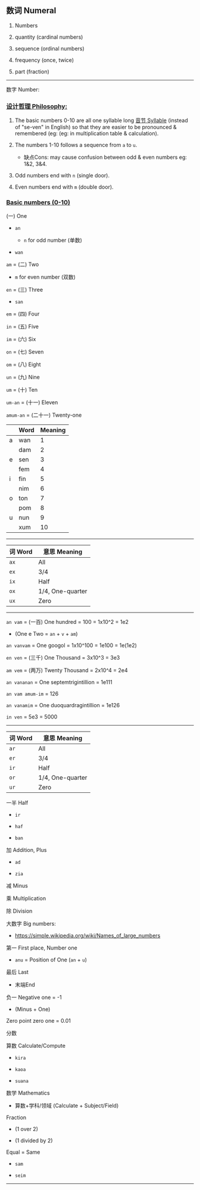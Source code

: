 ## 数词 Numeral

1. Numbers

2. quantity (cardinal numbers)

3. sequence (ordinal numbers) 

4. frequency (once, twice)

5. part (fraction)

---

数字 Number:

### <u>设计哲理 Philosophy:</u>

1. The basic numbers 0-10 are all one syllable long [音节 Syllable](%E9%9F%B3%E8%8A%82_Syllable.md) (instead of "se-ven" in English) so that they are easier to be pronounced & remembered (eg: (eg: in multiplication table & calculation).

2. The numbers 1-10 follows a sequence from `a` to `u`.
   
   - 缺点Cons: may cause confusion between odd & even numbers eg: 1&2, 3&4.

3. Odd numbers end with `n` (single door).

4. Even numbers end with `m` (double door).



### <u>Basic numbers (0-10)</u>

(一) One

- `an`
  
  - `n` for odd number (单数)

- `wan`

`am` = (二) Two

- `m` for even number (双数)

`en` = (三) Three

- `san`

`em` = (四) Four

`in` = (五) Five

`im` = (六) Six

`on` = (七) Seven

`om` = (八) Eight

`un` = (九) Nine

`um` = (十) Ten

`um-an` = (十一) Eleven

`amum-an` = (二十一) Twenty-one

|     | Word | Meaning |
| --- | ---- | ------- |
| a   | wan  | 1       |
|     | dam  | 2       |
| e   | sen  | 3       |
|     | fem  | 4       |
| i   | fin  | 5       |
|     | nim  | 6       |
| o   | ton  | 7       |
|     | pom  | 8       |
| u   | nun  | 9       |
|     | xum  | 10      |

---

| 词 Word | 意思 Meaning       |
| ------ | ---------------- |
| `ax`   | All              |
| `ex`   | 3/4              |
| `ix`   | Half             |
| `ox`   | 1/4, One-quarter |
| `ux`   | Zero             |

---

`an vam` = (一百) One hundred = 100 = 1x10^2 = 1e2

- (One e Two = `an` + `v` + `am`)

`an vanvam` = One googol = 1x10^100 = 1e100 = 1e(1e2)

`en ven` = (三千) One Thousand = 3x10^3 = 3e3

`am vem` = (两万) Twenty Thousand = 2x10^4 = 2e4

`an vananan` = One septemtrigintillion = 1e111

`an vam amum-im` = 126

`an vanamim` = One duoquardragintillion = 1e126

`in ven` = 5e3 = 5000

---

| 词 Word | 意思 Meaning       |
| ------ | ---------------- |
| `ar`   | All              |
| `er`   | 3/4              |
| `ir`   | Half             |
| `or`   | 1/4, One-quarter |
| `ur`   | Zero             |

一半 Half

- `ir`

- `haf`

- `ban`

加 Addition, Plus

- `ad`

- `zia`

减 Minus

乘 Multiplication

除 Division

大数字 Big numbers:

- https://simple.wikipedia.org/wiki/Names_of_large_numbers

第一 First place, Number one

- `anu` = Position of One (`an` + `u`)

最后 Last

- 末端End

负一 Negative one = -1

- (Minus + One)

Zero point zero one = 0.01

分数

算数 Calculate/Compute

- `kira`

- `kaoa`

- `suana`

数学 Mathematics

- 算数+学科/领域 (Calculate + Subject/Field)

Fraction

- (1 over 2)

- (1 divided by 2)

Equal = Same

- `sam`

- `seim`

---


